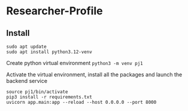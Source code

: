 # Researcher-Profile

## Install
```
sudo apt update
sudo apt install python3.12-venv
```

Create python virtual environment
```python3 -m venv pj1```

Activate the virtual environment, install all the packages and launch the backend service
```
source pj1/bin/activate
pip3 install -r requirements.txt
uvicorn app.main:app --reload --host 0.0.0.0 --port 8000
```